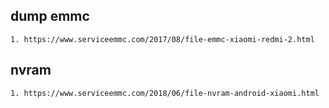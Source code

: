 ## dump emmc
```
1. https://www.serviceemmc.com/2017/08/file-emmc-xiaomi-redmi-2.html
```

## nvram
```
1. https://www.serviceemmc.com/2018/06/file-nvram-android-xiaomi.html
```